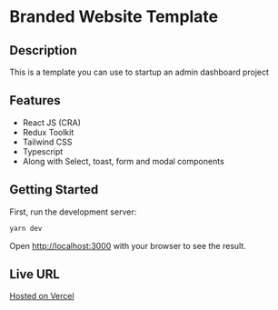 # Branded Website Template

## Description

This is a template you can use to startup an admin dashboard project

## Features

- React JS (CRA)
- Redux Toolkit
- Tailwind CSS
- Typescript
- Along with Select, toast, form and modal components

## Getting Started

First, run the development server:

```bash
yarn dev
```

Open [http://localhost:3000](http://localhost:3000) with your browser to see the result.

## Live URL

[Hosted on Vercel](https://admin-dashboard-template-site.vercel.app/)
